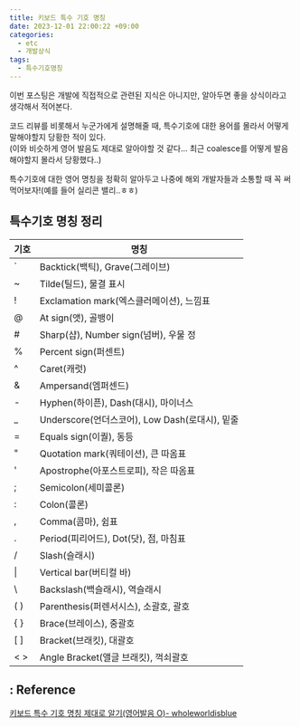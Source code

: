 ```yaml
---
title: 키보드 특수 기호 명칭
date: 2023-12-01 22:00:22 +09:00
categories:
  - etc
  - 개발상식
tags:
  - 특수기호명칭
---
```



이번 포스팅은 개발에 직접적으로 관련된 지식은 아니지만, 알아두면 좋을 상식이라고 생각해서 적어본다.

코드 리뷰를 비롯해서 누군가에게 설명해줄 때, 특수기호에 대한 용어를 몰라서 어떻게 말해야할지 당황한 적이 있다.  
(이와 비슷하게 영어 발음도 제대로 알아야할 것 같다... 최근 coalesce를 어떻게 발음해야할지 몰라서 당황했다..)  

특수기호에 대한 영어 명칭을 정확히 알아두고 나중에 해외 개발자들과 소통할 때 꼭 써먹어보자!(예를 들어 실리콘 밸리..ㅎㅎ)


## 특수기호 명칭 정리

| 기호  | 명칭                                      |
|-------|-------------------------------------------|
| \`   | Backtick(백틱), Grave(그레이브)             |
| ~     | Tilde(틸드), 물결 표시                     |
| !     | Exclamation mark(엑스클러메이션), 느낌표   |
| @     | At sign(앳), 골뱅이                        |
| #     | Sharp(샵), Number sign(넘버), 우물 정      |
| %     | Percent sign(퍼센트)                      |
| ^     | Caret(캐럿)                               |
| &     | Ampersand(엠퍼센드)                       |
| -     | Hyphen(하이픈), Dash(대시), 마이너스       |
| _     | Underscore(언더스코어), Low Dash(로대시), 밑줄 |
| =     | Equals sign(이퀄), 동등                   |
| "     | Quotation mark(쿼테이션), 큰 따옴표        |
| '     | Apostrophe(아포스트로피), 작은 따옴표     |
| ;     | Semicolon(세미콜론)                       |
| :     | Colon(콜론)                              |
| ,     | Comma(콤마), 쉼표                        |
| .     | Period(피리어드), Dot(닷), 점, 마침표    |
| /     | Slash(슬래시)                             |
| \|    | Vertical bar(버티컬 바)                   |
| \     | Backslash(백슬래시), 역슬래시             |
| ( )   | Parenthesis(퍼렌서시스), 소괄호, 괄호    |
| { }   | Brace(브레이스), 중괄호                  |
| [ ]   | Bracket(브래킷), 대괄호                  |
| < >   | Angle Bracket(앨글 브래킷), 꺽쇠괄호     |



## : Reference

[키보드 특수 기호 명칭 제대로 알기(영어발음 O)- wholeworldisblue](https://com24everyday.tistory.com/371)
